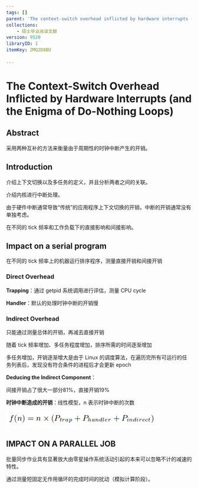 ```yaml
---
tags: []
parent: 'The context-switch overhead inflicted by hardware interrupts (and the enigma of do-nothing loops)'
collections:
    - 硕士毕业阅读文献
version: 9520
libraryID: 1
itemKey: 2MQ2D8BU

---
```

# The Context-Switch Overhead Inflicted by Hardware Interrupts (and the Enigma of Do-Nothing Loops)

## Abstract

采用两种互补的方法来衡量由于周期性的时钟中断产生的开销。

## Introduction

介绍上下文切换以及多任务的定义，并且分析两者之间的关联。

介绍内核进行中断处理。

由于硬件中断通常导致“传统”的应用程序上下文切换的开销，中断的开销通常没有单独考虑。

在不同的 tick 频率和工作负载下的直接影响和间接影响。

## Impact on a serial program

在不同的 tick 频率上的机器运行排序程序，测量直接开销和间接开销

### Direct Overhead

**Trapping**：通过 getpid 系统调用进行评估，测量 CPU cycle

**Handler**：默认的处理时钟中断的开销慢

### Indirect Overhead

只能通过测量总体的开销，再减去直接开销

随着 tick 频率增加、多任务程度增加，排序所需的时间逐渐增加

多任务增加，开销逐渐增大是由于 Linux 的调度算法，在遍历完所有可运行的任务列表后，发现没有符合条件的进程后才会更新 epoch

**Deducing the Indirect Component**：

间接开销占了很大一部分81%，直接开销19%

**时钟中断造成的开销**：线性模型，n 表示时钟中断的次数

![\<img alt="" data-attachment-key="JSQTZDHK" width="417" height="44" src="attachments/JSQTZDHK.png" ztype="zimage">](attachments/JSQTZDHK.png)

## IMPACT ON A PARALLEL JOB

批量同步作业具有显著放大由零星操作系统活动引起的本来可以忽略不计的减速的特性。

通过测量短固定无作用循环的完成时间的扰动（模拟计算阶段）。

###
